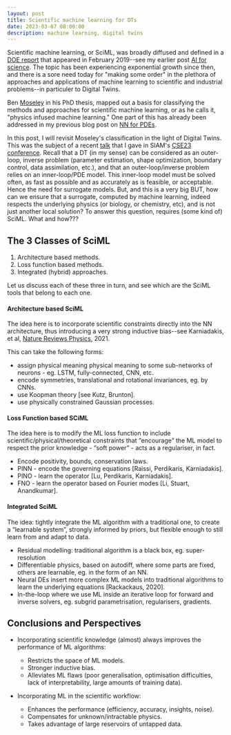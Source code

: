 ```yaml
---
layout: post
title: Scientific machine learning for DTs 
date: 2023-03-07 08:00:00
description: machine learning, digital twins
---
```


Scientific machine learning, or SciML, was broadly  diffused and defined in a [DOE report](https://www.osti.gov/servlets/purl/1478744) that appeared in February 2019--see my earlier post [AI for science](/DT-tbx-v1/blog/2021/ai4sci/). The topic has been experiencing exponential growth since then, and there is a sore need today for "making some order" in the plethora of approaches and applications of machine learning to scientific and industrial problems--in particuler to Digital Twins.

Ben [Moseley](https://benmoseley.blog/) in his PhD thesis, mapped out a basis for classifying the methods and approaches for scientific machine learning, or as he calls it, "physics infused machine learning." One part of this has already been addressed in my previous blog post on [NN for PDEs](/DT-tbx-v1/blog/2022/nn4pde/).

In this post, I will revisit Moseley's classification in the light of Digital Twins. This was the subject of a recent [talk](/DT-tbx-v1/assets/pdf/Asch-DT_ML-CSE.pdf) that I gave in SIAM's [CSE23 conference](https://www.siam.org/conferences/cm/conference/cse23). Recall that a DT (in my sense) can be considered as an outer-loop, inverse problem (parameter estimation, shape optimization, boundary control, data assimilation, etc.), and that an outer-loop/inverse problem relies on an inner-loop/PDE model. This inner-loop model must be solved often, as fast as possible and as accurately as is feasible, or acceptable. Hence the need for surrogate models. But, and this is a very big BUT, how can we ensure that a surrogate, computed by machine learning, indeed respects the underlying physics (or biology, or chemistry, etc), and is not just another local solution? To answer this question, requires (some kind of) SciML. What and how???

## The 3 Classes of SciML

1. Architecture based methods.
2. Loss function based methods.
3. Integrated (hybrid) approaches.

Let us discuss each of these three in turn, and see which are the SciML tools that belong to each one.

#### Architecture based SciML

The idea here is to incorporate scientific constraints directly into the NN architecture, thus introducing a very strong inductive bias--see Karniadakis, et al, [Nature Reviews Physics](https://www.nature.com/articles/s42254-021-00314-5), 2021. 

This can take the following forms:

- assign physical meaning physical meaning to some sub-networks of neurons - eg. LSTM, fully-connected, CNN, etc.
- encode symmetries, translational and rotational invariances, eg. by CNNs.
- use Koopman theory [see Kutz, Brunton].
- use physically constrained Gaussian processes.

#### Loss Function based SCiML

The idea here is to modify the ML loss function to include scientific/physical/theoretical constraints that “encourage” the ML model to respect the prior knowledge - “soft power” - acts as a regulariser, in fact. 

- Encode positivity, bounds, conservation laws.
- PINN - encode the governing equations [Raissi, Perdikaris, Karniadakis].
- PINO - learn the operator [Lu, Perdikaris, Karniadakis].
- FNO - learn the operator based on Fourier modes [Li, Stuart, Anandkumar].

#### Integrated SciML

The idea: tightly integrate the ML algorithm with a traditional one, to create a “learnable system”, strongly informed by priors, but flexible enough to still learn from and adapt to data. 

- Residual modelling: traditional algorithm is a black box, eg. super-resolution
- Differentiable physics, based on autodiff, where some parts are fixed, others are learnable, eg. in the form of an NN. 
- Neural DEs insert more complex ML models into traditional algorithms to learn the underlying equations [Rackackaus, 2020].
- In-the-loop where we use ML inside an iterative loop for forward and inverse solvers, eg. subgrid parametrisation, regularisers, gradients.


## Conclusions and Perspectives

- Incorporating scientific knowledge (almost) always improves the performance of ML algorithms:
  - Restricts the space of ML models.
  - Stronger inductive bias.
  - Alleviates ML flaws (poor generalisation, optimisation difficulties, lack of interpretability, large amounts of training data). 


- Incorporating ML in the scientific workflow:
  - Enhances the performance (efficiency, accuracy, insights, noise).
  - Compensates for unknown/intractable physics.
  - Takes advantage of large reservoirs of untapped data. 